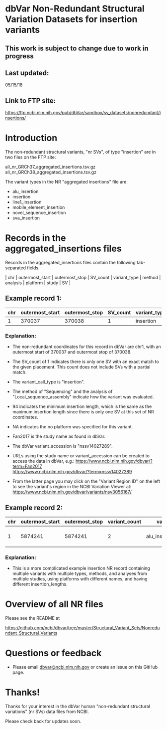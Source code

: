 # dbVar Non-Redundant Structural Variation Datasets for insertion variants

## ****This work is subject to change due to work in progress****

## Last updated:
05/15/18

## Link to FTP site:

https://ftp.ncbi.nlm.nih.gov/pub/dbVar/sandbox/sv_datasets/nonredundant/insertions/

# Introduction

The non-redundant structural variants, "nr SVs", of type "insertion" are in two
files on the FTP site:

all_nr_GRCh37_aggregated_insertions.tsv.gz
all_nr_GRCh38_aggregated_insertions.tsv.gz

The variant types in the NR "aggregated insertions" file are:

* alu_insertion
* insertion
* line1_insertion
* mobile_element_insertion
* novel_sequence_insertion
* sva_insertion

# Records in the aggregated_insertions files

Records in the aggregated_insertions files contain the following tab-separated fields.

| chr | outermost_start | outermost_stop | SV_count | variant_type | method | analysis | platform | study | SV |


## Example record 1:

chr | outermost_start | outermost_stop | SV_count | variant_type | method | analysis | platform | min_insertion_length | max_insertion_length | study | SV
----|-----------------|----------------|----------|--------------|--------|----------|----------|---|---|----|---
1 | 370037 | 370038 | 1 | insertion | Sequencing | Local_sequence_assembly | NA | 94 | 94 | Fan2017 | nssv14027289

### Explanation:

* The non-redundant coordinates for this record in dbVar are chr1, with
an outermost start of 370037 and outermost stop of 370038.

* The SV_count of 1 indicates there is only one SV with an exact match to the
given placement.  This count does not include SVs with a partial match.

* The variant_call_type is "insertion".

* The method of "Sequencing" and the analysis of "Local_sequence_assembly"
indicate how the variant was evaluated.

* 94 indicates the minimum insertion length, which is the same as the maximum insertion length since there is only one SV at this set of NR coordinates.

* NA indicates the no platform was specified for this variant.

* Fan2017 is the study name as found in dbVar.

* The dbVar variant_accession is "nssv14027289".

* URLs using the study name or variant_accession can be created to access the data
in dbVar, e.g.:
https://www.ncbi.nlm.nih.gov/dbvar/?term=Fan2017  
https://www.ncbi.nlm.nih.gov/dbvar/?term=nssv14027289

* From the latter page you may click on the "Variant Region ID" on the left to see
the variant's region in the NCBI Variation Viewer at:
https://www.ncbi.nlm.nih.gov/dbvar/variants/nsv3056167/

## Example record 2:

chr | outermost_start | outermost_stop | variant_count | variant_type | method | analysis | platform | min_insertion_length | max_insertion_length | study | variant
----|------------------|----------------|----------|--------------|--------|----------|----------|-------|--|--|---
1 | 5874241 | 5874241 | 2 | alu_insertion;insertion | Sequencing;Sequencing | Split_read_and_paired-end_mapping;de_novo_sequence_assembly | HiSeq 2000;Illumina HiSeq 2000 | 52 | 243 | Gardner2017;Besenbacher2014 | nssv14046119:essv16474703

### Explanation:

* This is a more complicated example insertion NR record containing multiple
variants with multiple types, methods, and analyses from multiple studies, using
platforms with different names, and having different insertion_lengths.

# Overview of all NR files

Please see the README at

https://github.com/ncbi/dbvar/tree/master/Structural_Variant_Sets/Nonredundant_Structural_Variants

# Questions or feedback

* Please email dbvar@ncbi.nlm.nih.gov or create an issue on this GitHub page.

# Thanks!

Thanks for your interest in the dbVar human "non-redundant structural variations" (nr SVs)
data files from NCBI.

Please check back for updates soon.
